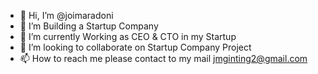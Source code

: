 - 👋 Hi, I’m @joimaradoni
- 👀 I’m Building a Startup Company
- 🌱 I’m currently Working as CEO & CTO in my Startup
- 💞️ I’m looking to collaborate on Startup Company Project
- 📫 How to reach me please contact to my mail jmginting2@gmail.com

<!---
joimaradoni/joimaradoni is a ✨ special ✨ repository because its `README.md` (this file) appears on your GitHub profile.
You can click the Preview link to take a look at your changes.
--->
